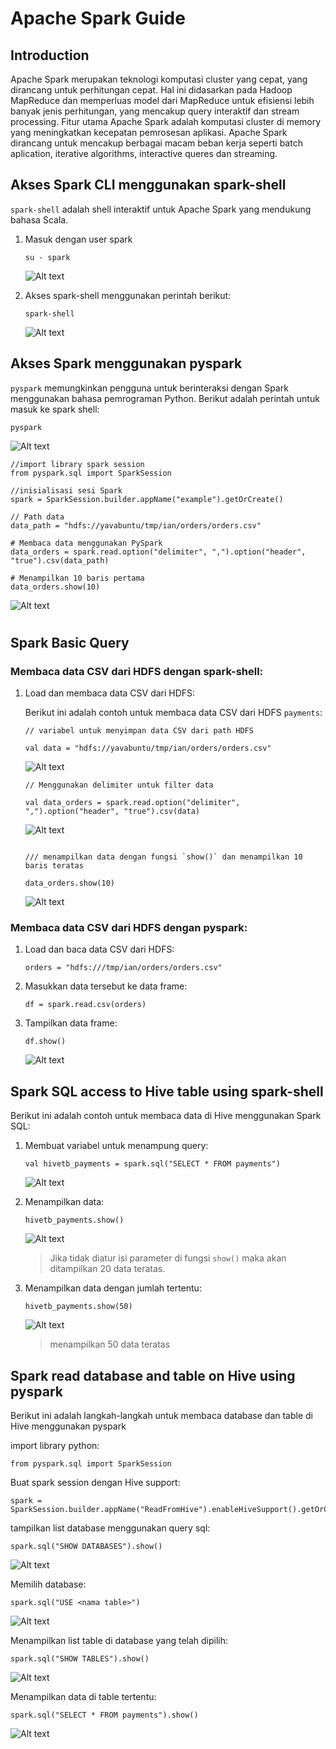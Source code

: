 # Apache Spark Guide

## Introduction

Apache Spark merupakan teknologi komputasi cluster yang cepat, yang dirancang untuk perhitungan cepat.
Hal ini didasarkan pada Hadoop MapReduce dan memperluas model dari MapReduce untuk efisiensi lebih banyak
jenis perhitungan, yang mencakup query interaktif dan stream processing. Fitur utama Apache Spark adalah
komputasi cluster di memory yang meningkatkan kecepatan pemrosesan aplikasi. Apache Spark dirancang untuk
mencakup berbagai macam beban kerja seperti batch aplication, iterative algorithms, interactive queres dan
streaming.

## Akses Spark CLI menggunakan spark-shell

`spark-shell` adalah shell interaktif untuk Apache Spark yang mendukung bahasa Scala.

1.  Masuk dengan user spark

    ```
    su - spark
    ```

    ![Alt text](image.png)

2.  Akses spark-shell menggunakan perintah berikut:

    ```
    spark-shell
    ```

    ![Alt text](image-2.png)

## Akses Spark menggunakan pyspark

`pyspark` memungkinkan pengguna untuk berinteraksi dengan Spark menggunakan bahasa pemrograman Python. Berikut adalah perintah untuk masuk ke spark shell:

```
pyspark
```

![Alt text](image-9.png)

```
//import library spark session
from pyspark.sql import SparkSession

//inisialisasi sesi Spark
spark = SparkSession.builder.appName("example").getOrCreate()

// Path data
data_path = "hdfs://yavabuntu/tmp/ian/orders/orders.csv"

# Membaca data menggunakan PySpark
data_orders = spark.read.option("delimiter", ",").option("header", "true").csv(data_path)

# Menampilkan 10 baris pertama
data_orders.show(10)
```

![Alt text](image-26.png)

#

## Spark Basic Query

### Membaca data CSV dari HDFS dengan spark-shell:

1. Load dan membaca data CSV dari HDFS:
   
   Berikut ini adalah contoh untuk membaca data CSV dari HDFS `payments`:

   ```
   // variabel untuk menyimpan data CSV dari path HDFS

   val data = "hdfs://yavabuntu/tmp/ian/orders/orders.csv"
   ```

   ![Alt text](image-15.png)

   ```
   // Menggunakan delimiter untuk filter data

   val data_orders = spark.read.option("delimiter", ",").option("header", "true").csv(data)
   ```

   ![Alt text](image-16.png)

   ```

   /// menampilkan data dengan fungsi `show()` dan menampilkan 10 baris teratas

   data_orders.show(10)
   ```

   ![Alt text](image-17.png)

### Membaca data CSV dari HDFS dengan pyspark:

1. Load dan baca data CSV dari HDFS:
   
   ```
   orders = "hdfs:///tmp/ian/orders/orders.csv"
   ```

2. Masukkan data tersebut ke data frame:
   
   ```
   df = spark.read.csv(orders)
   ```

3. Tampilkan data frame:
   
   ```
   df.show()
   ```

   ![Alt text](image-10.png)


## Spark SQL access to Hive table using spark-shell

Berikut ini adalah contoh untuk membaca data di Hive menggunakan Spark SQL:

1. Membuat variabel untuk menampung query:

   ```
   val hivetb_payments = spark.sql("SELECT * FROM payments")
   ```

   ![Alt text](image-5.png)

2. Menampilkan data:

   ```
   hivetb_payments.show()
   ```

   ![Alt text](image-6.png)
   > Jika tidak diatur isi parameter di fungsi `show()` maka akan ditampilkan 20 data teratas.

3. Menampilkan data dengan jumlah tertentu:

   ```
   hivetb_payments.show(50)
   ```

   ![Alt text](image-7.png)
   > menampilkan 50 data teratas

## Spark read database and table on Hive using pyspark

Berikut ini adalah langkah-langkah untuk membaca database dan table di Hive menggunakan pyspark

import library python:

```
from pyspark.sql import SparkSession
```

Buat spark session dengan Hive support:

```
spark = SparkSession.builder.appName("ReadFromHive").enableHiveSupport().getOrCreate()
```

tampilkan list database menggunakan query sql:

```
spark.sql("SHOW DATABASES").show()
```

![Alt text](image-11.png)

Memilih database:

```
spark.sql("USE <nama table>")
```

![Alt text](image-12.png)

Menampilkan list table di database yang telah dipilih:

```
spark.sql("SHOW TABLES").show()
```

![Alt text](image-13.png)

Menampilkan data di table tertentu:

```
spark.sql("SELECT * FROM payments").show()
```

![Alt text](image-14.png)